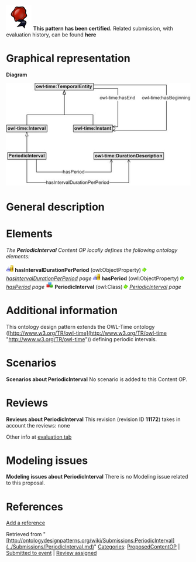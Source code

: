 [![](../images/thumb/b/b5/Certified.png/70px-Certified.png)](../Image/Certified.png.md "Certified.png") __This pattern has been certified.__
Related submission, with evaluation history, can be found __here__





#  Graphical representation


__Diagram__




[![Image:PeriodicIntervalv0.jpg](../images/6/60/PeriodicIntervalv0.jpg)](../Image/PeriodicIntervalv0.jpg.md "Image:PeriodicIntervalv0.jpg")




#  General description


  




#  Elements


_The __PeriodicInterval__ Content OP locally defines the following ontology elements:_



[![ObjectProperty](../images/thumb/c/c3/ObjectProperty.gif/20px-ObjectProperty.gif)](../Image/ObjectProperty.gif.md "ObjectProperty") __hasIntervalDurationPerPeriod__ (owl:ObjectProperty) 
 [![](../images/thumb/8/87/ArrowRight.gif/11px-ArrowRight.gif)](../Image/ArrowRight.gif.md "ArrowRight.gif") _[hasIntervalDurationPerPeriod](../Submissions/PeriodicInterval/hasIntervalDurationPerPeriod.md "Submissions:PeriodicInterval/hasIntervalDurationPerPeriod") page_
[![ObjectProperty](../images/thumb/c/c3/ObjectProperty.gif/20px-ObjectProperty.gif)](../Image/ObjectProperty.gif.md "ObjectProperty") __hasPeriod__ (owl:ObjectProperty) 
 [![](../images/thumb/8/87/ArrowRight.gif/11px-ArrowRight.gif)](../Image/ArrowRight.gif.md "ArrowRight.gif") _[hasPeriod](../Submissions/PeriodicInterval/hasPeriod.md "Submissions:PeriodicInterval/hasPeriod") page_
[![Class](../images/thumb/2/27/Class.gif/20px-Class.gif)](../Image/Class.gif.md "Class") __PeriodicInterval__ (owl:Class) 
 [![](../images/thumb/8/87/ArrowRight.gif/11px-ArrowRight.gif)](../Image/ArrowRight.gif.md "ArrowRight.gif") _[PeriodicInterval](../Submissions/PeriodicInterval/PeriodicInterval.md "Submissions:PeriodicInterval/PeriodicInterval") page_
#  Additional information


This ontology design pattern extends the OWL-Time ontology ([http://www.w3.org/TR/owl-time](http://www.w3.org/TR/owl-time "http://www.w3.org/TR/owl-time")) defining periodic intervals.


  




#  Scenarios



__Scenarios about PeriodicInterval__
No scenario is added to this Content OP.




#  Reviews



__Reviews about PeriodicInterval__
This revision (revision ID __11172__) takes in account the reviews: none


Other info at [evaluation tab](http://ontologydesignpatterns.org/wiki/index.php?title=Submissions:PeriodicInterval&action=evaluation "http://ontologydesignpatterns.org/wiki/index.php?title=Submissions:PeriodicInterval&action=evaluation")




  




#  Modeling issues



__Modeling issues about PeriodicInterval__
There is no Modeling issue related to this proposal.




  




#  References


[Add a reference](index.php@title=Odp%253AAdd_reference&subject=../Submissions/PeriodicInterval.md "http://ontologydesignpatterns.org/wiki/index.php?title=Odp:Add_reference&subject=Submissions%3APeriodicInterval")


  






Retrieved from "[http://ontologydesignpatterns.org/wiki/Submissions:PeriodicInterval](../Submissions/PeriodicInterval.md)"
 [Categories](http://ontologydesignpatterns.org/wiki/Special:Categories "Special:Categories"): [ProposedContentOP](../Category/ProposedContentOP.md "Category:ProposedContentOP") | [Submitted to event](../Category/Submitted_to_event.md "Category:Submitted to event") | [Review assigned](../Category/Review_assigned.md "Category:Review assigned")
